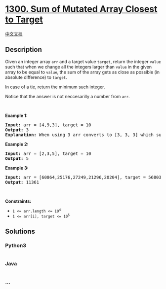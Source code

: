 # [1300. Sum of Mutated Array Closest to Target](https://leetcode.com/problems/sum-of-mutated-array-closest-to-target)

[中文文档](/solution/1300-1399/1300.Sum%20of%20Mutated%20Array%20Closest%20to%20Target/README.md)

## Description

<p>Given an integer array <code>arr</code> and a target value <code>target</code>, return the integer <code>value</code> such that when we change all the integers larger than <code>value</code> in the given array to be equal to <code>value</code>, the sum of the array gets as close as possible (in absolute difference) to <code>target</code>.</p>

<p>In case of a tie, return the minimum such integer.</p>

<p>Notice that the answer is not neccesarilly a number from <code>arr</code>.</p>

<p>&nbsp;</p>
<p><strong>Example 1:</strong></p>

<pre>
<strong>Input:</strong> arr = [4,9,3], target = 10
<strong>Output:</strong> 3
<strong>Explanation:</strong> When using 3 arr converts to [3, 3, 3] which sums 9 and that&#39;s the optimal answer.
</pre>

<p><strong>Example 2:</strong></p>

<pre>
<strong>Input:</strong> arr = [2,3,5], target = 10
<strong>Output:</strong> 5
</pre>

<p><strong>Example 3:</strong></p>

<pre>
<strong>Input:</strong> arr = [60864,25176,27249,21296,20204], target = 56803
<strong>Output:</strong> 11361
</pre>

<p>&nbsp;</p>
<p><strong>Constraints:</strong></p>

<ul>
	<li><code>1 &lt;= arr.length &lt;= 10<sup>4</sup></code></li>
	<li><code>1 &lt;= arr[i], target &lt;= 10<sup>5</sup></code></li>
</ul>

## Solutions

<!-- tabs:start -->

### **Python3**

```python

```

### **Java**

```java

```

### **...**

```

```

<!-- tabs:end -->
